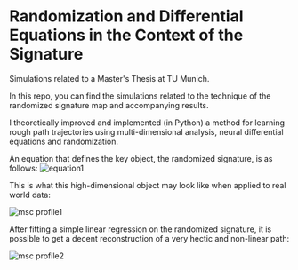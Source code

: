 # Randomization and Differential Equations in the Context of the Signature
Simulations related to a Master's Thesis at TU Munich.

In this repo, you can find the simulations related to the technique of the randomized signature map and accompanying results.

I theoretically improved and implemented (in Python) a method for learning rough path trajectories using multi-dimensional analysis, neural differential equations and randomization.

An equation that defines the key object, the randomized signature, is as follows:
![equation1](https://github.com/vdrvar/rand_and_diff_eq_in_the_context_of_the_sig/assets/48907543/4ba0e164-bd4e-4309-abd5-3cfabc8ecdb9)


This is what this high-dimensional object may look like when applied to real world data:

![msc profile1](https://github.com/vdrvar/rand_and_diff_eq_in_the_context_of_the_sig/assets/48907543/5e6f2927-4bdc-432c-97b2-883ca4858b16)



After fitting a simple linear regression on the randomized signature, it is possible to get a decent reconstruction of a very hectic and non-linear path:

![msc profile2](https://github.com/vdrvar/rand_and_diff_eq_in_the_context_of_the_sig/assets/48907543/276fd6a8-b9fc-4626-9a21-4084ea0e1d28)
